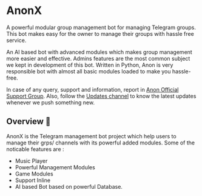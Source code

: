 # AnonX

A powerful modular group management bot for managing Telegram groups. This bot makes easy for the owner to manage their groups with hassle free service.

An AI based bot with advanced modules which makes group management more easier and effective. Admins features are the most common subject we kept in development of this bot.
Written in Python, Anon is very responsible bot with almost all basic modules loaded to make you hassle-free.

In case of any query, support and information, report in [Anon Official Support Group](https://telegram.dog/AnonXChats). Also, follow the [Updates channel](https://telegram.dog/TheAnonX) to know the latest updates
whenever we push something new.

## Overview 🔭

AnonX is the Telegram management bot project which help users to manage their grps/ channels
with its powerful added modules. Some of the noticable features are :

- Music Player
- Powerful Management Modules 
- Game Modules
- Support Inline
- AI based Bot based on powerful Database.

